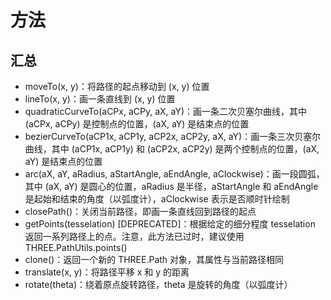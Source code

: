 # 方法

## 汇总

+ moveTo(x, y)：将路径的起点移动到 (x, y) 位置
+ lineTo(x, y)：画一条直线到 (x, y) 位置
+ quadraticCurveTo(aCPx, aCPy, aX, aY)：画一条二次贝塞尔曲线，其中 (aCPx, aCPy) 是控制点的位置，(aX, aY) 是结束点的位置
+ bezierCurveTo(aCP1x, aCP1y, aCP2x, aCP2y, aX, aY)：画一条三次贝塞尔曲线，其中 (aCP1x, aCP1y) 和 (aCP2x, aCP2y) 是两个控制点的位置，(aX, aY) 是结束点的位置
+ arc(aX, aY, aRadius, aStartAngle, aEndAngle, aClockwise)：画一段圆弧，其中 (aX, aY) 是圆心的位置，aRadius 是半径，aStartAngle 和 aEndAngle 是起始和结束的角度（以弧度计），aClockwise 表示是否顺时针绘制
+ closePath()：关闭当前路径，即画一条直线回到路径的起点
+ getPoints(tesselation) [DEPRECATED]：根据给定的细分程度 tesselation 返回一系列路径上的点。注意，此方法已过时，建议使用 THREE.PathUtils.points()
+ clone()：返回一个新的 THREE.Path 对象，其属性与当前路径相同
+ translate(x, y)：将路径平移 x 和 y 的距离
+ rotate(theta)：绕着原点旋转路径，theta 是旋转的角度（以弧度计）
